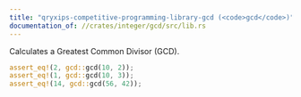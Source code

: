 ```yaml
---
title: "qryxips-competitive-programming-library-gcd (<code>gcd</code>)"
documentation_of: //crates/integer/gcd/src/lib.rs
---
```

Calculates a Greatest Common Divisor (GCD).

```rust
assert_eq!(2, gcd::gcd(10, 2));
assert_eq!(1, gcd::gcd(10, 3));
assert_eq!(14, gcd::gcd(56, 42));
```
